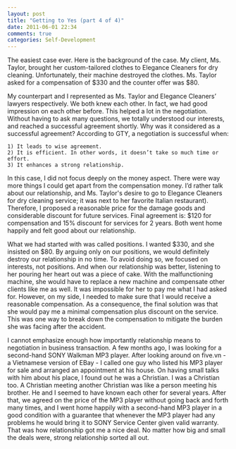 ```yaml
---
layout: post
title: "Getting to Yes (part 4 of 4)"
date: 2011-06-01 22:34
comments: true
categories: Self-Development
---
```


The easiest case ever. Here is the background of the case. My client, Ms. Taylor, brought her custom-tailored clothes to Elegance Cleaners for dry cleaning. Unfortunately, their machine destroyed the clothes. Ms. Taylor asked for a compensation of $330 and the counter offer was $80.

<!--more-->

My counterpart and I represented as Ms. Taylor and Elegance Cleaners’ lawyers respectively. We both knew each other. In fact, we had good impression on each other before. This helped a lot in the negotiation. Without having to ask many questions, we totally understood our interests, and reached a successful agreement shortly. Why was it considered as a successful agreement? According to GTY, a negotiation is successful when:

    1) It leads to wise agreement.
    2) It is efficient. In other words, it doesn’t take so much time or effort.
    3) It enhances a strong relationship.

In this case, I did not focus deeply on the money aspect. There were way more things I could get apart from the compensation money. I’d rather talk about our relationship, and Ms. Taylor's desire to go to Elegance Cleaners for dry cleaning service; it was next to her favorite Italian restaurant). Therefore, I proposed a reasonable price for the damage goods and considerable discount for future services. Final agreement is: $120 for compensation and 15% discount for services for 2 years. Both went home happily and felt good about our relationship.

What we had started with was called positions. I wanted $330, and she insisted on $80. By arguing only on our positions, we would definitely destroy our relationship in no time. To avoid doing so, we focused on interests, not positions. And when our relationship was better, listening to her pouring her heart out was a piece of cake. With the malfunctioning machine, she would have to replace a new machine and compensate other clients like me as well. It was impossible for her to pay me what I had asked for. However, on my side, I needed to make sure that I would receive a reasonable compensation. As a consequence, the final solution was that she would pay me a minimal compensation plus discount on the service. This was one way to break down the compensation to mitigate the burden she was facing after the accident.

I cannot emphasize enough how importantly relationship means to negotiation in business transaction. A few months ago, I was looking for a second-hand SONY Walkman MP3 player. After looking around on five.vn - a Vietnamese version of EBay - I called one guy who listed his MP3 player for sale and arranged an appointment at his house. On having small talks with him about his place, I found out he was a Christian. I was a Christian too. A Christian meeting another Christian was like a person meeting his brother. He and I seemed to have known each other for several years. After that, we agreed on the price of the MP3 player without going back and forth many times, and I went home happily with a second-hand MP3 player in a good condition with a guarantee that whenever the MP3 player had any problems he would bring it to SONY Service Center given valid warranty. That was how relationship got me a nice deal. No matter how big and small the deals were, strong relationship sorted all out.
